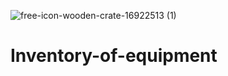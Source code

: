 ![free-icon-wooden-crate-16922513 (1)](https://github.com/user-attachments/assets/b955d0c0-3d0b-463e-a9fc-b35eeb5b5c91)

# Inventory-of-equipment

